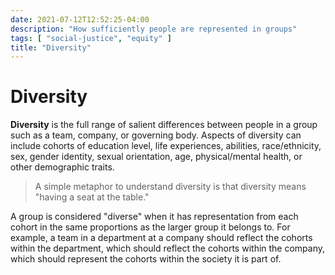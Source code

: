 ```yaml
---
date: 2021-07-12T12:52:25-04:00
description: "How sufficiently people are represented in groups"
tags: [ "social-justice", "equity" ]
title: "Diversity"
---
```


# Diversity

**Diversity** is the full range of salient differences between people in a group such as a team, company, or governing body. Aspects of diversity can include cohorts of education level, life experiences, abilities, race/ethnicity, sex, gender identity, sexual orientation, age, physical/mental health, or other demographic traits.

> A simple metaphor to understand diversity is that diversity means "having a seat at the table."

A group is considered "diverse" when it has representation from each cohort in the same proportions as the larger group it belongs to. For example, a team in a department at a company should reflect the cohorts within the department, which should reflect the cohorts within the company, which should represent the cohorts within the society it is part of.
